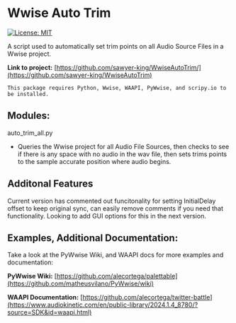 # Wwise Auto Trim
[![License: MIT](https://img.shields.io/badge/License-MIT-brightgreen.svg)](LICENSE.md)

A script used to automatically set trim points on all Audio Source Files in a Wwise project.

**Link to project:** [https://github.com/sawyer-king/WwiseAutoTrim/](https://github.com/sawyer-king/WwiseAutoTrim)

```
This package requires Python, Wwise, WAAPI, PyWwise, and scripy.io to be installed.
```

## Modules:
auto_trim_all.py
 - Queries the Wwise project for all Audio File Sources, then checks to see if there is any space with no audio in the wav file, then sets trims points to the sample accurate position where audio begins.

## Additonal Features
Current version has commented out funcitonality for setting InitialDelay offset to keep original sync, can easily remove comments if you need that functionality. Looking to add GUI options for this in the next version.

## Examples, Additional Documentation:
Take a look at the PyWwise Wiki, and WAAPI docs for more examples and documentation:

**PyWwise Wiki:** [https://github.com/alecortega/palettable](https://github.com/matheusvilano/PyWwise/wiki)

**WAAPI Documentation:** [https://github.com/alecortega/twitter-battle](https://www.audiokinetic.com/en/public-library/2024.1.4_8780/?source=SDK&id=waapi.html)
